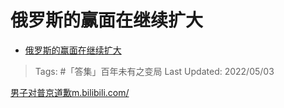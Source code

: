 # 俄罗斯的赢面在继续扩大

- [俄罗斯的赢面在继续扩大](https://zhuanlan.zhihu.com/p/508743638)

>Tags: #「答集」百年未有之变局 
>Last Updated: 2022/05/03

[男子对普京道歉​m.bilibili.com/](https://link.zhihu.com/?target=https%3A//m.bilibili.com/video/BV18Y4y1k7H2%3Fp%3D1%26share_medium%3Dandroid%26share_plat%3Dandroid%26share_session_id%3D4208a945-187b-4849-8fc8-c27d8b1fd279%26share_source%3DCOPY%26share_tag%3Ds_i%26timestamp%3D1651556154%26unique_k%3DTilcGUJ%26share_times%3D1)